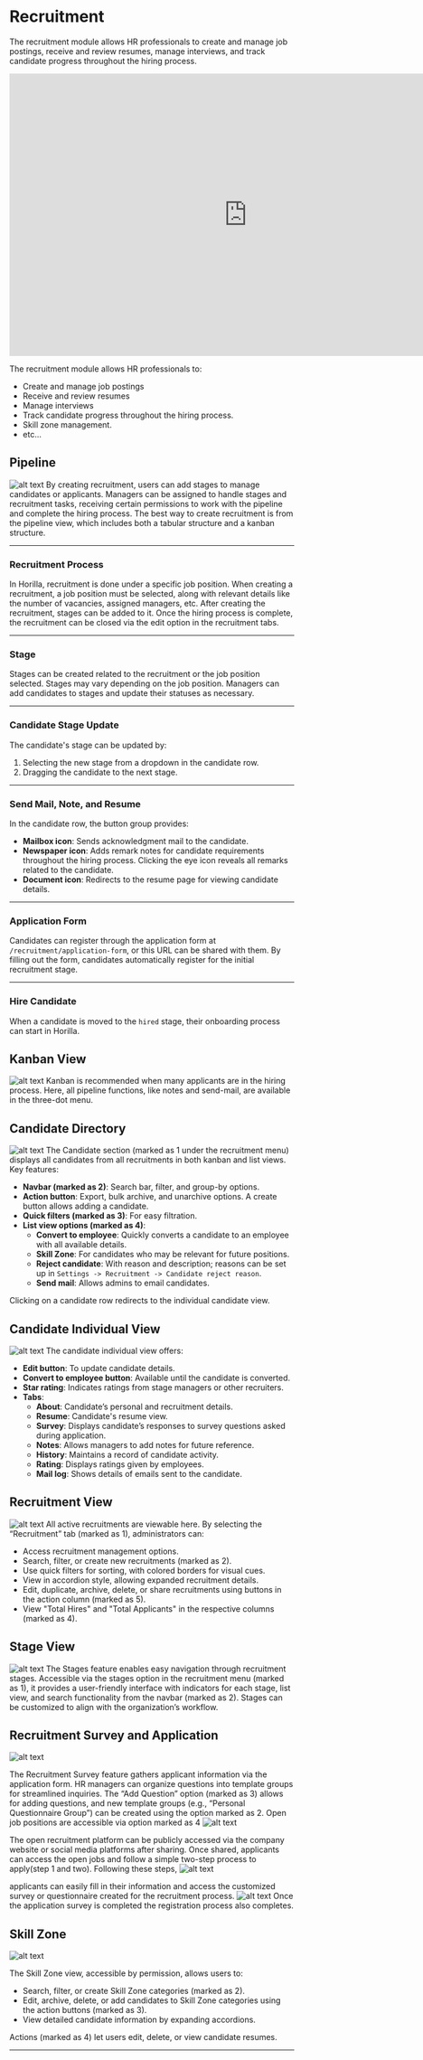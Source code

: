 # Recruitment
The recruitment module allows HR professionals to create and manage job postings, receive and review resumes, manage interviews, and track candidate progress throughout the hiring process.
<div class="responsive-iframe">
  <iframe width="840" height="500" src="https://www.youtube.com/embed/RXdB7fnbbV0" title="How Does Recruitment Process Works in Horilla HR Software? #opensource" frameborder="0" allow="accelerometer; autoplay; clipboard-write; encrypted-media; gyroscope; picture-in-picture; web-share" referrerpolicy="strict-origin-when-cross-origin" allowfullscreen></iframe>
</div>

The recruitment module allows HR professionals to:
- Create and manage job postings
- Receive and review resumes
- Manage interviews
- Track candidate progress throughout the hiring process.
- Skill zone management.
- etc...

## Pipeline
![alt text](media/image.png)
By creating recruitment, users can add stages to manage candidates or applicants. Managers can be assigned to handle stages and recruitment tasks, receiving certain permissions to work with the pipeline and complete the hiring process. The best way to create recruitment is from the pipeline view, which includes both a tabular structure and a kanban structure.

---

### Recruitment Process

In Horilla, recruitment is done under a specific job position. When creating a recruitment, a job position must be selected, along with relevant details like the number of vacancies, assigned managers, etc. After creating the recruitment, stages can be added to it. Once the hiring process is complete, the recruitment can be closed via the edit option in the recruitment tabs.

---

### Stage

Stages can be created related to the recruitment or the job position selected. Stages may vary depending on the job position. Managers can add candidates to stages and update their statuses as necessary.

---

### Candidate Stage Update

The candidate's stage can be updated by:
1. Selecting the new stage from a dropdown in the candidate row.
2. Dragging the candidate to the next stage.

---

### Send Mail, Note, and Resume

In the candidate row, the button group provides:
- **Mailbox icon**: Sends acknowledgment mail to the candidate.
- **Newspaper icon**: Adds remark notes for candidate requirements throughout the hiring process. Clicking the eye icon reveals all remarks related to the candidate.
- **Document icon**: Redirects to the resume page for viewing candidate details.

---

### Application Form

Candidates can register through the application form at `/recruitment/application-form`, or this URL can be shared with them. By filling out the form, candidates automatically register for the initial recruitment stage.

---

### Hire Candidate

When a candidate is moved to the `hired` stage, their onboarding process can start in Horilla.


## Kanban View
![alt text](media/image-1.png)
Kanban is recommended when many applicants are in the hiring process. Here, all pipeline functions, like notes and send-mail, are available in the three-dot menu.


## Candidate Directory
![alt text](media/image-2.png)
The Candidate section (marked as 1 under the recruitment menu) displays all candidates from all recruitments in both kanban and list views. Key features:
- **Navbar (marked as 2)**: Search bar, filter, and group-by options.
- **Action button**: Export, bulk archive, and unarchive options. A create button allows adding a candidate.
- **Quick filters (marked as 3)**: For easy filtration.
- **List view options (marked as 4)**:
  - **Convert to employee**: Quickly converts a candidate to an employee with all available details.
  - **Skill Zone**: For candidates who may be relevant for future positions.
  - **Reject candidate**: With reason and description; reasons can be set up in `Settings -> Recruitment -> Candidate reject reason`.
  - **Send mail**: Allows admins to email candidates.

Clicking on a candidate row redirects to the individual candidate view.

## Candidate Individual View
![alt text](media/image-3.png)
The candidate individual view offers:
- **Edit button**: To update candidate details.
- **Convert to employee button**: Available until the candidate is converted.
- **Star rating**: Indicates ratings from stage managers or other recruiters.
- **Tabs**:
  - **About**: Candidate’s personal and recruitment details.
  - **Resume**: Candidate's resume view.
  - **Survey**: Displays candidate’s responses to survey questions asked during application.
  - **Notes**: Allows managers to add notes for future reference.
  - **History**: Maintains a record of candidate activity.
  - **Rating**: Displays ratings given by employees.
  - **Mail log**: Shows details of emails sent to the candidate.


## Recruitment View
![alt text](media/image-5.png)
All active recruitments are viewable here. By selecting the “Recruitment” tab (marked as 1), administrators can:
- Access recruitment management options.
- Search, filter, or create new recruitments (marked as 2).
- Use quick filters for sorting, with colored borders for visual cues.
- View in accordion style, allowing expanded recruitment details.
- Edit, duplicate, archive, delete, or share recruitments using buttons in the action column (marked as 5).
- View "Total Hires" and "Total Applicants" in the respective columns (marked as 4).


## Stage View
![alt text](media/image-6.png)
The Stages feature enables easy navigation through recruitment stages. Accessible via the stages option in the recruitment menu (marked as 1), it provides a user-friendly interface with indicators for each stage, list view, and search functionality from the navbar (marked as 2). Stages can be customized to align with the organization’s workflow.


## Recruitment Survey and Application
![alt text](media/image-7.png)

The Recruitment Survey feature gathers applicant information via the application form. HR managers can organize questions into template groups for streamlined inquiries. The “Add Question” option (marked as 3) allows for adding questions, and new template groups (e.g., “Personal Questionnaire Group”) can be created using the option marked as 2. Open job positions are accessible via option marked as 4
![alt text](media/image-4.png)

The open recruitment platform can be publicly accessed via the company website or social media platforms after sharing. Once shared, applicants can access the open jobs and follow a simple two-step process to apply(step 1 and two). Following these steps,
![alt text](media/image-8.png)

applicants can easily fill in their information and access the customized survey or questionnaire created for the recruitment process.
![alt text](media/image-9.png)
Once the application survey is completed the registration process also completes.


## Skill Zone
![alt text](media/image-10.png)

The Skill Zone view, accessible by permission, allows users to:
- Search, filter, or create Skill Zone categories (marked as 2).
- Edit, archive, delete, or add candidates to Skill Zone categories using the action buttons (marked as 3).
- View detailed candidate information by expanding accordions.

Actions (marked as 4) let users edit, delete, or view candidate resumes.

---
